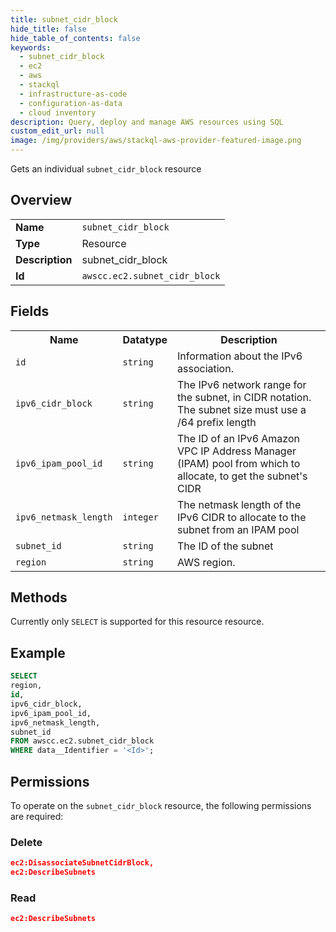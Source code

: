 ```yaml
---
title: subnet_cidr_block
hide_title: false
hide_table_of_contents: false
keywords:
  - subnet_cidr_block
  - ec2
  - aws
  - stackql
  - infrastructure-as-code
  - configuration-as-data
  - cloud inventory
description: Query, deploy and manage AWS resources using SQL
custom_edit_url: null
image: /img/providers/aws/stackql-aws-provider-featured-image.png
---
```

Gets an individual <code>subnet_cidr_block</code> resource

## Overview
<table><tbody>
<tr><td><b>Name</b></td><td><code>subnet_cidr_block</code></td></tr>
<tr><td><b>Type</b></td><td>Resource</td></tr>
<tr><td><b>Description</b></td><td>subnet_cidr_block</td></tr>
<tr><td><b>Id</b></td><td><code>awscc.ec2.subnet_cidr_block</code></td></tr>
</tbody></table>

## Fields
<table><tbody>
<tr><th>Name</th><th>Datatype</th><th>Description</th></tr>
<tr><td><code>id</code></td><td><code>string</code></td><td>Information about the IPv6 association.</td></tr>
<tr><td><code>ipv6_cidr_block</code></td><td><code>string</code></td><td>The IPv6 network range for the subnet, in CIDR notation. The subnet size must use a &#x2F;64 prefix length</td></tr>
<tr><td><code>ipv6_ipam_pool_id</code></td><td><code>string</code></td><td>The ID of an IPv6 Amazon VPC IP Address Manager (IPAM) pool from which to allocate, to get the subnet's CIDR</td></tr>
<tr><td><code>ipv6_netmask_length</code></td><td><code>integer</code></td><td>The netmask length of the IPv6 CIDR to allocate to the subnet from an IPAM pool</td></tr>
<tr><td><code>subnet_id</code></td><td><code>string</code></td><td>The ID of the subnet</td></tr>
<tr><td><code>region</code></td><td><code>string</code></td><td>AWS region.</td></tr>

</tbody></table>

## Methods
Currently only <code>SELECT</code> is supported for this resource resource.

## Example
```sql
SELECT
region,
id,
ipv6_cidr_block,
ipv6_ipam_pool_id,
ipv6_netmask_length,
subnet_id
FROM awscc.ec2.subnet_cidr_block
WHERE data__Identifier = '<Id>';
```

## Permissions

To operate on the <code>subnet_cidr_block</code> resource, the following permissions are required:

### Delete
```json
ec2:DisassociateSubnetCidrBlock,
ec2:DescribeSubnets
```

### Read
```json
ec2:DescribeSubnets
```

